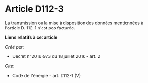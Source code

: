 # Article D112-3

La transmission ou la mise à disposition des données mentionnées à l'article D. 112-1 n'est pas facturée.

**Liens relatifs à cet article**

_Créé par_:

  - Décret n°2016-973 du 18 juillet 2016 - art. 2

_Cite_:

  - Code de l'énergie - art. D112-1 (V)
